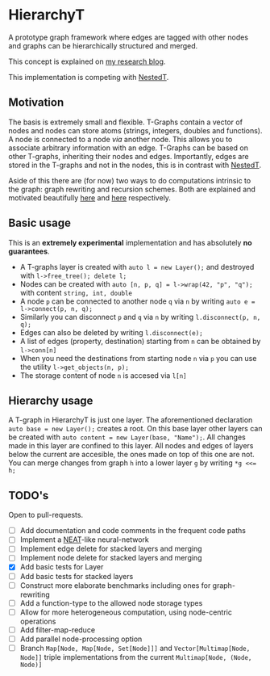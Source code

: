 # HierarchyT
A prototype graph framework where edges are tagged with other nodes and graphs can be hierarchically structured and merged.

This concept is explained on [my research blog](https://research.adamv.be/#Unifyingrichgraphswithedgestoedges).

This implementation is competing with [NestedT](https://github.com/Adam-Vandervorst/NestedT).
## Motivation
The basis is extremely small and flexible. T-Graphs contain a vector of nodes and nodes can store atoms (strings, integers, doubles and functions). A node is connected to a node *via* another node. This allows you to associate arbitrary information with an edge.
T-Graphs can be based on other T-graphs, inheriting their nodes and edges. Importantly, edges are stored in the T-graphs and not in the nodes, this is in contrast with [NestedT](https://github.com/Adam-Vandervorst/NestedT).

Aside of this there are (for now) two ways to do computations intrinsic to the graph: graph rewriting and recursion schemes.
Both are explained and motivated beautifully [here](https://blog.opencog.org/2013/03/24/why-hypergraphs/) and [here](https://jtobin.io/time-traveling-recursion) respectively.

## Basic usage
This is an **extremely experimental** implementation and has absolutely **no guarantees**. 

- A T-graphs layer is created with `auto l = new Layer();` and destroyed with `l->free_tree(); delete l;`
- Nodes can be created with `auto [n, p, q] = l->wrap(42, "p", "q");` with content `string, int, double`
- A node `p` can be connected to another node `q` via `n` by writing `auto e = l->connect(p, n, q);`
- Similarly you can disconnect `p` and `q` via `n` by writing `l.disconnect(p, n, q);`
- Edges can also be deleted by writing `l.disconnect(e);`
- A list of edges (property, destination) starting from `n` can be obtained by `l->conn[n]`
- When you need the destinations from starting node `n` via `p` you can use the utility `l->get_objects(n, p);`
- The storage content of node `n` is accesed via `l[n]`
## Hierarchy usage
A T-graph in HierarchyT is just one layer. The aforementioned declaration `auto base = new Layer();` creates a root. 
On this base layer other layers can be created with `auto content = new Layer(base, "Name");`. All changes made in this layer are confined to this layer.
All nodes and edges of layers below the current are accesible, the ones made on top of this one are not.
You can merge changes from graph `h` into a lower layer `g` by writing `*g <<= h;`
## TODO's
Open to pull-requests.

- [ ] Add documentation and code comments in the frequent code paths
- [ ] Implement a [NEAT](http://nn.cs.utexas.edu/downloads/papers/stanley.ec02.pdf)-like neural-network
- [ ] Implement edge delete for stacked layers and merging
- [ ] Implement node delete for stacked layers and merging
- [x] Add basic tests for Layer
- [ ] Add basic tests for stacked layers
- [ ] Construct more elaborate benchmarks including ones for graph-rewriting
- [ ] Add a function-type to the allowed node storage types
- [ ] Allow for more heterogeneous computation, using node-centric operations
- [ ] Add filter-map-reduce
- [ ] Add parallel node-processing option
- [ ] Branch `Map[Node, Map[Node, Set[Node]]]` and `Vector[Multimap[Node, Node]]` triple implementations from the current `Multimap[Node, (Node, Node)]`
